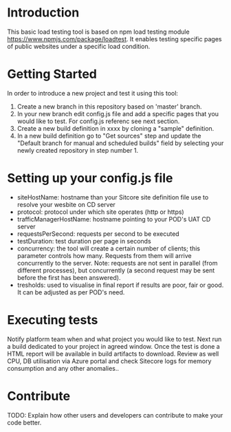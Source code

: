 # Introduction 
This basic load testing tool is based on npm load testing module https://www.npmjs.com/package/loadtest. 
It enables testing specific pages of public websites under a specific load condition.

# Getting Started
In order to introduce a new project and test it using this tool:
1. Create a new branch in this repository based on 'master' branch.
2. In your new branch edit config.js file and add a specific pages that you would like to test. For config.js referenc see next section.
3. Create a new build definition in xxxx by cloning a "sample" definition.
4. In a new build definition go to "Get sources" step and update the "Default branch for manual and scheduled builds" field by selecting your newly created repository in step number 1.

# Setting up your config.js file
- siteHostName: hostname than your Sitcore site definition file use to resolve your wesbite on CD server
- protocol: protocol under which site operates (http or https)
- trafficManagerHostName: hostname pointing to your POD's UAT CD server
- requestsPerSecond: requests per second to be executed
- testDuration: test duration per page in seconds
- concurrency: the tool will create a certain number of clients; this parameter controls how many. Requests from them will arrive concurrently to the server.
Note: requests are not sent in parallel (from different processes), but concurrently (a second request may be sent before the first has been answered).
- tresholds: used to visualise in final report if results are poor, fair or good. It can be adjusted as per POD's need. 

# Executing tests
Notify platform team when and what project you would like to test. Next run a build dedicated to your project in agreed window. 
Once the test is done a HTML report will be available in build artifacts to download. Review as well CPU, DB utilisation via Azure portal and check Sitecore logs for memory consumption and any other anomalies..

# Contribute
TODO: Explain how other users and developers can contribute to make your code better. 